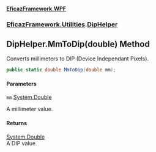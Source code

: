 #### [EficazFramework.WPF](EficazFrameworkWPF.md 'EficazFramework WPF')
### [EficazFramework.Utilities](EficazFrameworkWPF.md#EficazFramework.Utilities 'EficazFramework.Utilities').[DipHelper](EficazFramework.Utilities/DipHelper.md 'EficazFramework.Utilities.DipHelper')

## DipHelper.MmToDip(double) Method

Converts millimeters to DIP (Device Independant Pixels).

```csharp
public static double MmToDip(double mm);
```
#### Parameters

<a name='EficazFramework.Utilities.DipHelper.MmToDip(double).mm'></a>

`mm` [System.Double](https://docs.microsoft.com/en-us/dotnet/api/System.Double 'System.Double')

A millimeter value.

#### Returns
[System.Double](https://docs.microsoft.com/en-us/dotnet/api/System.Double 'System.Double')  
A DIP value.